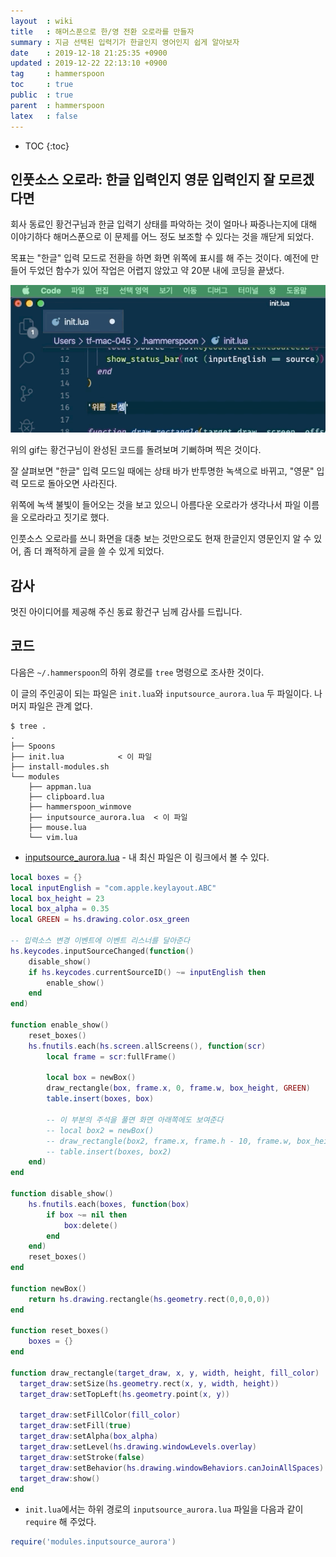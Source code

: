 ```yaml
---
layout  : wiki
title   : 해머스푼으로 한/영 전환 오로라를 만들자
summary : 지금 선택된 입력기가 한글인지 영어인지 쉽게 알아보자
date    : 2019-12-18 21:25:35 +0900
updated : 2019-12-22 22:13:10 +0900
tag     : hammerspoon
toc     : true
public  : true
parent  : hammerspoon
latex   : false
---
```

* TOC
{:toc}

## 인풋소스 오로라: 한글 입력인지 영문 입력인지 잘 모르겠다면

회사 동료인 황건구님과 한글 입력기 상태를 파악하는 것이 얼마나 짜증나는지에 대해 이야기하다 해머스푼으로 이 문제를 어느 정도 보조할 수 있다는 것을 깨닫게 되었다.

목표는 "한글" 입력 모드로 전환을 하면 화면 위쪽에 표시를 해 주는 것이다. 예전에 만들어 두었던 함수가 있어 작업은 어렵지 않았고 약 20분 내에 코딩을 끝냈다.

![]( /post-img/hammerspoon-inputsource-aurora/input-aurora.gif )

위의 gif는 황건구님이 완성된 코드를 돌려보며 기뻐하며 찍은 것이다.

잘 살펴보면 "한글" 입력 모드일 때에는 상태 바가 반투명한 녹색으로 바뀌고, "영문" 입력 모드로 돌아오면 사라진다.

위쪽에 녹색 불빛이 들어오는 것을 보고 있으니 아름다운 오로라가 생각나서 파일 이름을 오로라라고 짓기로 했다.

인풋소스 오로라를 쓰니 화면을 대충 보는 것만으로도 현재 한글인지 영문인지 알 수 있어, 좀 더 쾌적하게 글을 쓸 수 있게 되었다.

## 감사

멋진 아이디어를 제공해 주신 동료 황건구 님께 감사를 드립니다.

## 코드

다음은 `~/.hammerspoon`의 하위 경로를 `tree` 명령으로 조사한 것이다.

이 글의 주인공이 되는 파일은 `init.lua`와 `inputsource_aurora.lua` 두 파일이다. 나머지 파일은 관계 없다.

```ascii-art
$ tree .
.
├── Spoons
├── init.lua            < 이 파일
├── install-modules.sh
└── modules
    ├── appman.lua
    ├── clipboard.lua
    ├── hammerspoon_winmove
    ├── inputsource_aurora.lua  < 이 파일
    ├── mouse.lua
    └── vim.lua
```

* [inputsource_aurora.lua]( https://github.com/johngrib/hammerspoon-config/blob/master/modules/inputsource_aurora.lua ) - 내 최신 파일은 이 링크에서 볼 수 있다.

```lua
local boxes = {}
local inputEnglish = "com.apple.keylayout.ABC"
local box_height = 23
local box_alpha = 0.35
local GREEN = hs.drawing.color.osx_green

-- 입력소스 변경 이벤트에 이벤트 리스너를 달아준다
hs.keycodes.inputSourceChanged(function()
    disable_show()
    if hs.keycodes.currentSourceID() ~= inputEnglish then
        enable_show()
    end
end)

function enable_show()
    reset_boxes()
    hs.fnutils.each(hs.screen.allScreens(), function(scr)
        local frame = scr:fullFrame()

        local box = newBox()
        draw_rectangle(box, frame.x, 0, frame.w, box_height, GREEN)
        table.insert(boxes, box)

        -- 이 부분의 주석을 풀면 화면 아래쪽에도 보여준다
        -- local box2 = newBox()
        -- draw_rectangle(box2, frame.x, frame.h - 10, frame.w, box_height, GREEN)
        -- table.insert(boxes, box2)
    end)
end

function disable_show()
    hs.fnutils.each(boxes, function(box)
        if box ~= nil then
            box:delete()
        end
    end)
    reset_boxes()
end

function newBox()
    return hs.drawing.rectangle(hs.geometry.rect(0,0,0,0))
end

function reset_boxes()
    boxes = {}
end

function draw_rectangle(target_draw, x, y, width, height, fill_color)
  target_draw:setSize(hs.geometry.rect(x, y, width, height))
  target_draw:setTopLeft(hs.geometry.point(x, y))

  target_draw:setFillColor(fill_color)
  target_draw:setFill(true)
  target_draw:setAlpha(box_alpha)
  target_draw:setLevel(hs.drawing.windowLevels.overlay)
  target_draw:setStroke(false)
  target_draw:setBehavior(hs.drawing.windowBehaviors.canJoinAllSpaces)
  target_draw:show()
end
```

* `init.lua`에서는 하위 경로의 `inputsource_aurora.lua` 파일을 다음과 같이 `require` 해 주었다.

```lua
require('modules.inputsource_aurora')
```

